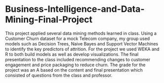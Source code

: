 # Business-Intelligence-and-Data-Mining-Final-Project

This project applied several data mining methods learned in class.  Using a Customer Churn dataset for a mock Telecom company, my group used models such as Decision Trees, Naive Bayes and Support Vector Machines to identify the key predictors of attrition.  For the project we used WEKA and R to both build models as well as develop visualizations.  The final presentation to the class included recommending changes to customer engagement and price packaging to reduce churn.  The grade for the project was an A based on the content and final presentation which consisted of questions from the class and professor.
